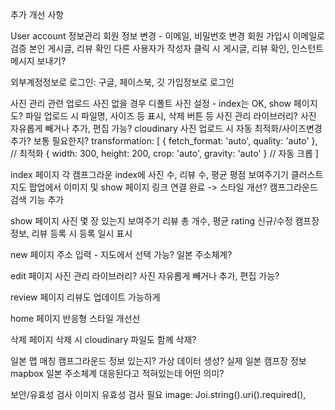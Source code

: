 

추가 개선 사항

User account 정보관리
 회원 정보 변경 - 이메일, 비밀번호 변경
 회원 가입시 이메일로 검증
 본인 게시글, 리뷰 확인
 다른 사용자가 작성자 클릭 시 게시글, 리뷰 확인, 인스턴트 메시지 보내기?

외부계정정보로 로그인: 구글, 페이스북, 깃 가입정보로 로그인

사진 관리 관련
 업로드 사진 없을 경우 디폴트 사진 설정 - index는 OK, show 페이지도?
 파일 업로드 시 파일명, 사이즈 등 표시, 삭제 버튼 등
  사진 관리 라이브러리? 사진 자유롭게 빼거나 추가, 편집 가능?
 cloudinary 사진 업로드 시 자동 최적화/사이즈변경 추가? 보통 필요한지?
        transformation: [
            { fetch_format: 'auto', quality: 'auto' }, // 최적화
            { width: 300, height: 200, crop: 'auto', gravity: 'auto' } // 자동 크롭
        ]

index 페이지
 각 캠프그라운 index에 사진 수, 리뷰 수, 평균 평점 보여주기기
 클러스트 지도 팝업에서 이미지 및 show 페이지 링크 연결 완료 -> 스타일 개선?
 캠프그라운드 검색 기능 추가

show 페이지
 사진 몇 장 있는지 보여주기
 리뷰 총 개수, 평균 rating
 신규/수정 캠프장 정보, 리뷰 등록 시 등록 일시 표시

new 페이지
 주소 입력 - 지도에서 선택 가능? 일본 주소체계?

edit 페이지
 사진 관리 라이브러리? 사진 자유롭게 빼거나 추가, 편집 가능?

review 페이지
 리뷰도 업데이트 가능하게

home 페이지
반응형 스타일 개선선

삭제 페이지
 삭제 시 cloudinary 파일도 함께 삭제?

일본 맵 매칭
 캠프그라운드 정보 있는지? 가상 데이터 생성?
 실제 일본 캠프장 정보
 mapbox 일본 주소체계 대응된다고 적혀있는데 어떤 의미?

보안/유효성 검사
 이미지 유효성 검사 필요 image: Joi.string().uri().required(),
